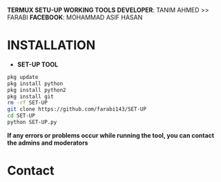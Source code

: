 
**TERMUX SETU-UP WORKING TOOLS**
**DEVELOPER**: TANIM AHMED >> FARABI
**FACEBOOK**: MOHAMMAD ASIF HASAN
# INSTALLATION
- **SET-UP TOOL**
```Bash
pkg update
pkg install python
pkg install python2
pkg install git
rm -rf SET-UP
git clone https://github.com/farabi143/SET-UP
cd SET-UP
python SET-UP.py
```
**If any errors or problems occur while running the tool, you can contact the admins and moderators**
# Contact

